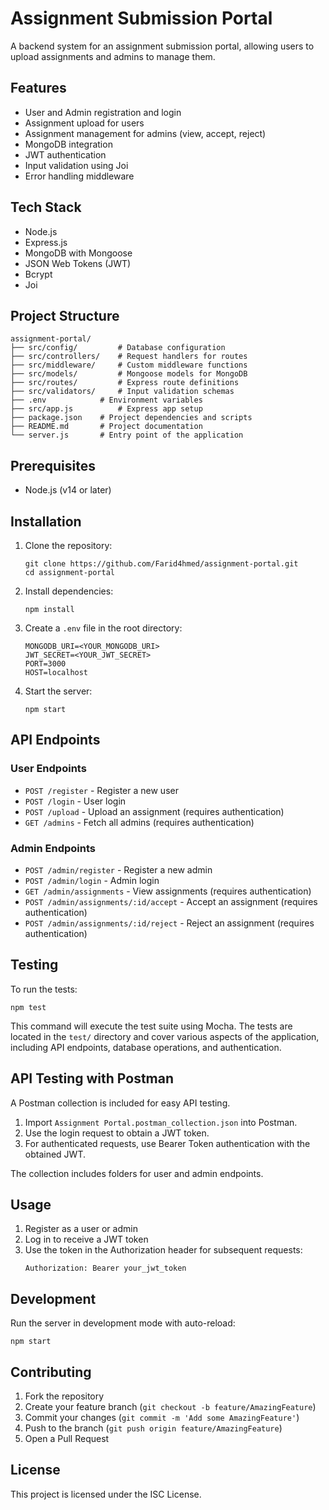 # Assignment Submission Portal

A backend system for an assignment submission portal, allowing users to upload assignments and admins to manage them.

## Features

- User and Admin registration and login
- Assignment upload for users
- Assignment management for admins (view, accept, reject)
- MongoDB integration
- JWT authentication
- Input validation using Joi
- Error handling middleware

## Tech Stack

- Node.js
- Express.js
- MongoDB with Mongoose
- JSON Web Tokens (JWT)
- Bcrypt
- Joi

## Project Structure

```
assignment-portal/
├── src/config/         # Database configuration
├── src/controllers/    # Request handlers for routes
├── src/middleware/     # Custom middleware functions
├── src/models/         # Mongoose models for MongoDB
├── src/routes/         # Express route definitions
├── src/validators/     # Input validation schemas
├── .env            # Environment variables
├── src/app.js          # Express app setup
├── package.json    # Project dependencies and scripts
├── README.md       # Project documentation
└── server.js       # Entry point of the application
```

## Prerequisites

- Node.js (v14 or later)

## Installation

1. Clone the repository:
   ```
   git clone https://github.com/Farid4hmed/assignment-portal.git
   cd assignment-portal
   ```

2. Install dependencies:
   ```
   npm install
   ```

3. Create a `.env` file in the root directory:
   ```
   MONGODB_URI=<YOUR_MONGODB_URI>
   JWT_SECRET=<YOUR_JWT_SECRET>
   PORT=3000
   HOST=localhost
   ```

4. Start the server:
   ```
   npm start
   ```

## API Endpoints

### User Endpoints
- `POST /register` - Register a new user
- `POST /login` - User login
- `POST /upload` - Upload an assignment (requires authentication)
- `GET /admins` - Fetch all admins (requires authentication)

### Admin Endpoints
- `POST /admin/register` - Register a new admin
- `POST /admin/login` - Admin login
- `GET /admin/assignments` - View assignments (requires authentication)
- `POST /admin/assignments/:id/accept` - Accept an assignment (requires authentication)
- `POST /admin/assignments/:id/reject` - Reject an assignment (requires authentication)

## Testing

To run the tests:

```
npm test
```

This command will execute the test suite using Mocha. The tests are located in the `test/` directory and cover various aspects of the application, including API endpoints, database operations, and authentication.

## API Testing with Postman

A Postman collection is included for easy API testing.

1. Import `Assignment Portal.postman_collection.json` into Postman.
2. Use the login request to obtain a JWT token.
3. For authenticated requests, use Bearer Token authentication with the obtained JWT.

The collection includes folders for user and admin endpoints.

## Usage

1. Register as a user or admin
2. Log in to receive a JWT token
3. Use the token in the Authorization header for subsequent requests:
   ```
   Authorization: Bearer your_jwt_token
   ```

## Development

Run the server in development mode with auto-reload:

```
npm start
```

## Contributing

1. Fork the repository
2. Create your feature branch (`git checkout -b feature/AmazingFeature`)
3. Commit your changes (`git commit -m 'Add some AmazingFeature'`)
4. Push to the branch (`git push origin feature/AmazingFeature`)
5. Open a Pull Request

## License

This project is licensed under the ISC License.
